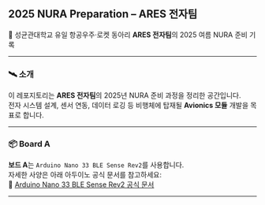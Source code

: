 ## 2025 NURA Preparation – ARES 전자팀  
🚀 성균관대학교 유일 항공우주·로켓 동아리 **ARES 전자팀**의 2025 여름 NURA 준비 기록  

---

### 🛰️ 소개  
이 레포지토리는 **ARES 전자팀**의 2025년 NURA 준비 과정을 정리한 공간입니다.  
전자 시스템 설계, 센서 연동, 데이터 로깅 등 비행체에 탑재될 **Avionics 모듈** 개발을 목표로 합니다.

---

### 📦 Board A  
**보드 A**는 `Arduino Nano 33 BLE Sense Rev2`를 사용합니다.  
자세한 사양은 아래 아두이노 공식 문서를 참고하세요:  
🔗 [Arduino Nano 33 BLE Sense Rev2 공식 문서](https://docs.arduino.cc/hardware/nano-33-ble-sense-rev2/)


---

